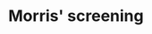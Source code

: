 ---
title: "Morris' screening"

layout: single
classes:
#   - wide
#   - dark-theme

toc: false
# toc_label: "TOC"
# toc_icon: ""
# toc_sticky: false

sidebar:
  nav: "code_list"

# permalink: /codes/control-theory/
author_profile: false
---